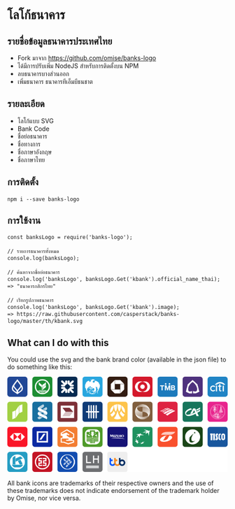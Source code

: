 # โลโก้ธนาคาร

## รายชื่อข้อมูลธนาคารประเทศไทย

- Fork มาจาก https://github.com/omise/banks-logo
- ได้มีการปรับเพิ่ม NodeJS สำหรับการติดตั้งบน NPM
- ลบธนาคารบางส่วนออก
- เพิ่มธนาคาร ธนาคารทีเอ็มบีธนชาต

## รายละเอียด
- โลโก้แบบ SVG
- Bank Code
- ชื่อย่อธนาคาร
- ชื่อทางการ
- ชื่อภาษาอังกฤษ
- ชื่อภาษาไทย

## การติดตั้ง
```
npm i --save banks-logo
```

## การใช้งาน
```
const banksLogo = require('banks-logo');

// รายการธนาคารทั้งหมด
console.log(banksLogo);

// ค้นหาจากชื่อย่อธนาคาร
console.log('banksLogo', banksLogo.Get('kbank').official_name_thai);
=> "ธนาคารกสิกรไทย"

// เรียกรูปภาพธนาคาร
console.log('banksLogo', banksLogo.Get('kbank').image);
=> https://raw.githubusercontent.com/casperstack/banks-logo/master/th/kbank.svg
```

## What can I do with this

You could use the svg and the bank brand color (available in the json file) to do something like this:

![Sample](https://github.com/casperstack/banks-logo/blob/master/th/sample.png)

All bank icons are trademarks of their respective owners and the use of these trademarks does not indicate endorsement of the trademark holder by Omise, nor vice versa.


